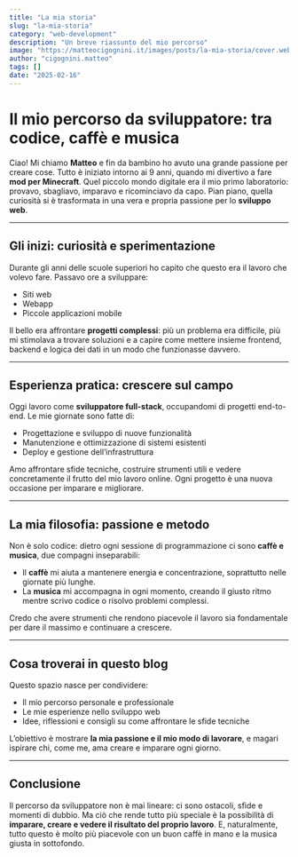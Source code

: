 ```yaml
---
title: "La mia storia"
slug: "la-mia-storia"
category: "web-development"
description: "Un breve riassunto del mio percorso"
image: "https://matteocigognini.it/images/posts/la-mia-storia/cover.webp"
author: "cigognini.matteo"
tags: []
date: "2025-02-16"
---
```


# Il mio percorso da sviluppatore: tra codice, caffè e musica

Ciao! Mi chiamo **Matteo** e fin da bambino ho avuto una grande passione per creare cose. Tutto è iniziato intorno ai 9 anni, quando mi divertivo a fare **mod per Minecraft**. Quel piccolo mondo digitale era il mio primo laboratorio: provavo, sbagliavo, imparavo e ricominciavo da capo. Pian piano, quella curiosità si è trasformata in una vera e propria passione per lo **sviluppo web**.

---

## Gli inizi: curiosità e sperimentazione

Durante gli anni delle scuole superiori ho capito che questo era il lavoro che volevo fare. Passavo ore a sviluppare:

- Siti web
- Webapp
- Piccole applicazioni mobile

Il bello era affrontare **progetti complessi**: più un problema era difficile, più mi stimolava a trovare soluzioni e a capire come mettere insieme frontend, backend e logica dei dati in un modo che funzionasse davvero.

---

## Esperienza pratica: crescere sul campo

Oggi lavoro come **sviluppatore full-stack**, occupandomi di progetti end-to-end. Le mie giornate sono fatte di:

- Progettazione e sviluppo di nuove funzionalità
- Manutenzione e ottimizzazione di sistemi esistenti
- Deploy e gestione dell’infrastruttura

Amo affrontare sfide tecniche, costruire strumenti utili e vedere concretamente il frutto del mio lavoro online. Ogni progetto è una nuova occasione per imparare e migliorare.

---

## La mia filosofia: passione e metodo

Non è solo codice: dietro ogni sessione di programmazione ci sono **caffè e musica**, due compagni inseparabili:

- Il **caffè** mi aiuta a mantenere energia e concentrazione, soprattutto nelle giornate più lunghe.  
- La **musica** mi accompagna in ogni momento, creando il giusto ritmo mentre scrivo codice o risolvo problemi complessi.  

Credo che avere strumenti che rendono piacevole il lavoro sia fondamentale per dare il massimo e continuare a crescere.

---

## Cosa troverai in questo blog

Questo spazio nasce per condividere:

- Il mio percorso personale e professionale
- Le mie esperienze nello sviluppo web
- Idee, riflessioni e consigli su come affrontare le sfide tecniche

L’obiettivo è mostrare **la mia passione e il mio modo di lavorare**, e magari ispirare chi, come me, ama creare e imparare ogni giorno.

---

## Conclusione

Il percorso da sviluppatore non è mai lineare: ci sono ostacoli, sfide e momenti di dubbio. Ma ciò che rende tutto più speciale è la possibilità di **imparare, creare e vedere il risultato del proprio lavoro**. E, naturalmente, tutto questo è molto più piacevole con un buon caffè in mano e la musica giusta in sottofondo.